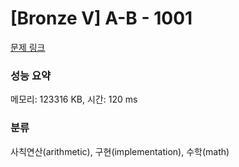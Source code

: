 # [Bronze V] A-B - 1001 

[문제 링크](https://www.acmicpc.net/problem/1001) 

### 성능 요약

메모리: 123316 KB, 시간: 120 ms

### 분류

사칙연산(arithmetic), 구현(implementation), 수학(math)

